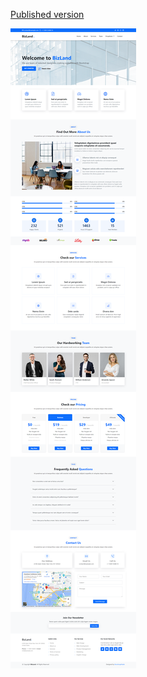 [Published version](https://bizlandtemplatetask.netlify.app/)

![Alt text](screencapture-127-0-0-1-5500-index-html-2022-04-28-20_36_00.png?raw=true "Title")
